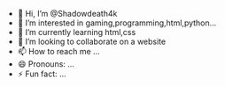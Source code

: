 - 👋 Hi, I’m @Shadowdeath4k
- 👀 I’m interested in gaming,programming,html,python...
- 🌱 I’m currently learning html,css
- 💞️ I’m looking to collaborate on a website
- 📫 How to reach me ...
- 😄 Pronouns: ...
- ⚡ Fun fact: ...

<!---
Shadowdeath4k/Shadowdeath4k is a ✨ special ✨ repository because its `README.md` (this file) appears on your GitHub profile.
You can click the Preview link to take a look at your changes.
--->
